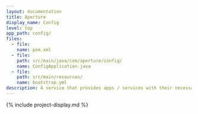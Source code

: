 ```yaml
---
layout: documentation
title: Aperture
display_name: Config
level: top
app_path: config/
files:
  - file:
    name: pom.xml
  - file:
    path: src/main/java/com/aperture/config/
    name: ConfigApplication.java
  - file:
    path: src/main/resources/
    name: bootstrap.yml
description: A service that provides apps / services with their necessary configuration files.
---
```

{% include project-display.md %}